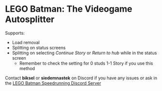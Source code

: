 # LEGO Batman: The Videogame Autosplitter
Supports: 
- Load removal
- Splitting on status screens
- Splitting on selecting *Continue Story* or *Return to hub* while in the status screen
    - Remember to check the setting for 0 studs 1-1 Story if you use this method

Contact **biksel** or **siedemnastek** on Discord if you have any issues or ask in the [LEGO Batman Speedrunning Discord Server](https://discord.gg/cFtEhujMY2)
